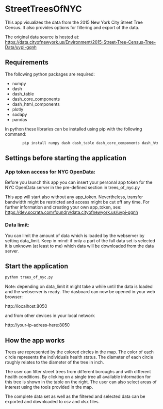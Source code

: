 # StreetTreesOfNYC

This app visualizes the data from the 2015 New York City Street Tree Census. It also
provides options for filtering and export of the data.

The original data source is hosted at:
https://data.cityofnewyork.us/Environment/2015-Street-Tree-Census-Tree-Data/uvpi-gqnh

## Requirements

The following python packages are required:
 - numpy 
 - dash 
 - dash_table
 - dash_core_components 
 - dash_html_components
 - plotly 
 - sodapy 
 - pandas
 
In python these libraries can be installed using pip with the following command:
 
```python
        pip install numpy dash dash_table dash_core_components dash_html_components plotly sodapy pandas
```


## Settings before starting the application

### App token access for NYC OpenData:

Before you launch this app you can insert your personal app token for the NYC
OpenData server in the pre-defined section in trees_of_nyc.py

This app will start also without any app_token. Nevertheless, transfer bandwidth
might be restricted and access might be cut off any time. For further information
and creating your own app_token, see:
https://dev.socrata.com/foundry/data.cityofnewyork.us/uvpi-gqnh

### Data limit:

You can limit the amount of data which is loaded by the webserver by setting
data_limit. Keep in mind: if only a part of the full data set is selected it
is unknown (at least to me) which data will be downloaded from the data
server.


## Start the application 

```python
python trees_of_nyc.py
```

Note: depending on data_limit it might take a while until the data is loaded 
and the webserver is ready. The dasboard can now be opened in your web browser:

http://localhost:8050

and from other devices in your local network

http://your-ip-adress-here:8050


## How the app works

Trees are represented by the colored circles in the map. The color of each
circle represents the individuals health status. The diameter of each circle
roughly relates to the diameter of the tree in inch. 

The user can filter street trees from different boroughs and with different health
conditions. By clicking on a single tree all available information for this tree
is shown in the table on the right. The user can also select areas of interest
using the tools provided in the map.

The complete data set as well as the filtered and selected data can be exported and 
downloaded to csv and xlsx files.
